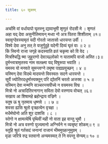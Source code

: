 ```yaml
---
title: ६० सूक्तम्

---
```

अर्चामि वां वर्धायापो घृतस्नू द्यावाभूमी शृणुतं रोदसी मे । शृणतं  
अहा यद् देवा असुनीतिमायन् मध्वा नो अत्र पितरा शिशीताम् ॥१॥  
स्वावृग्देवस्यामृतं यदी गोरतो जातासो धारयन्त उर्वी ।  
विश्वे देवा अनु तत् ते यजुर्गुदुहे यदेनी दिव्यं घृतं वाः ॥ २ ॥  
किं स्विनो राजा जगृहे कदस्याति व्रतं चकृमा को वि वेद ।  
मित्रश्चिद्धि ष्मा जुहुराणो देवाञ्छ्लोको न यातामपि वाजो अस्ति।३॥  
दुर्मन्त्वत्रामृतस्य नाम सलक्ष्मा यद् विषुरूपा भवाति ।  
यमस्य यो मनवते सुमन्त्वग्ने तमृष्व पाह्यप्रयुच्छन् । ४ ॥  
यस्मिन् देवा विदथे मादयन्ते विवस्वतः सदने धारयन्ते ।  
सूर्ये ज्योतिरदधुर्मास्यक्तून् परि द्योतनिं चरतो अजस्रा ॥ ५ ॥  
यस्मिन् देवा मन्मनि सञ्चरन्त्यपीच्ये न वयमस्य विद्म ।  
मित्रो नो अत्रादितिरनागान् सविता देवो वरुणाय वोचत् ॥६॥  
सखाय आ शिषामहे ब्रहोन्द्राय वज्रिणे ।  
स्तुष ऊ षु नृतमाय धृष्णवे । । ७ ॥  
शवसा ह्यसि श्रुतो वृत्रहत्येन वृत्रहा ।  
मधैर्मघोनो अति शूर दाशसि । ८ ।  
स्तेगो न क्षामत्येषि पृथिवीं मही नो वाता इह वान्तु भूमौ ।  
मित्रो नो अत्र वरुणो युज्यमानो अग्निर्वने न व्यसृष्ट शोकम्॥ ९ ॥  
स्तुहि श्रुतं गर्तसदं जनानां राजानं भीममुपहत्नुमुग्रम् ।  
मृडा जरित्रे रुद्र स्तवानो अन्यमस्मत् ते नि वपन्तु सेन्यम्॥ १० ॥  
  